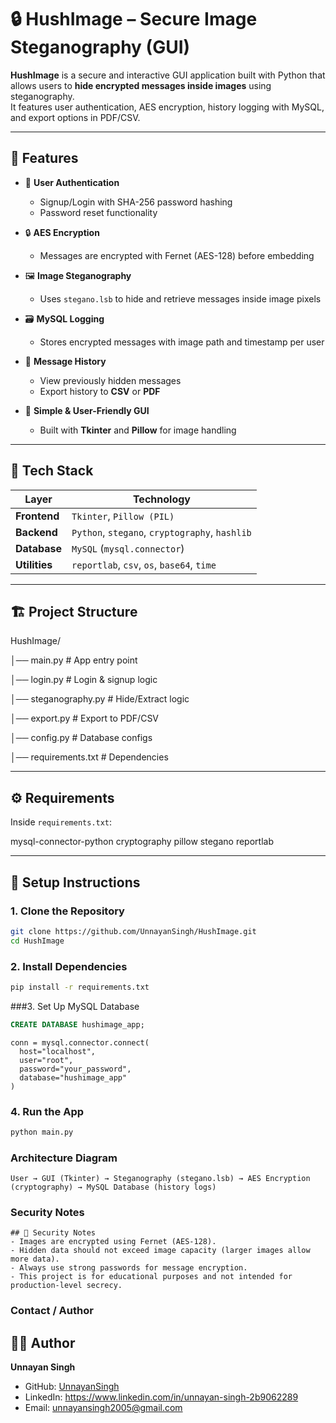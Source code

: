 # 🔒 HushImage – Secure Image Steganography (GUI)

**HushImage** is a secure and interactive GUI application built with Python that allows users to **hide encrypted messages inside images** using steganography.  
It features user authentication, AES encryption, history logging with MySQL, and export options in PDF/CSV.

---

## 📌 Features

- 🔐 **User Authentication**
  - Signup/Login with SHA-256 password hashing  
  - Password reset functionality  

- 🔒 **AES Encryption**
  - Messages are encrypted with Fernet (AES-128) before embedding  

- 🖼 **Image Steganography**
  - Uses `stegano.lsb` to hide and retrieve messages inside image pixels  

- 🗃️ **MySQL Logging**
  - Stores encrypted messages with image path and timestamp per user  

- 📑 **Message History**
  - View previously hidden messages  
  - Export history to **CSV** or **PDF**  

- 🧠 **Simple & User-Friendly GUI**
  - Built with **Tkinter** and **Pillow** for image handling  

---

## 🧰 Tech Stack

| Layer         | Technology                                      |
|---------------|------------------------------------------------|
| **Frontend**  | `Tkinter`, `Pillow (PIL)`                       |
| **Backend**   | `Python`, `stegano`, `cryptography`, `hashlib` |
| **Database**  | `MySQL` (`mysql.connector`)                     |
| **Utilities** | `reportlab`, `csv`, `os`, `base64`, `time`      |

---

## 🏗️ Project Structure
HushImage/

│── main.py # App entry point

│── login.py # Login & signup logic

│── steganography.py # Hide/Extract logic

│── export.py # Export to PDF/CSV

│── config.py # Database configs

│── requirements.txt # Dependencies


---

## ⚙️ Requirements

Inside `requirements.txt`:

mysql-connector-python
cryptography
pillow
stegano
reportlab

---

## 🔧 Setup Instructions

### 1. Clone the Repository
```bash
git clone https://github.com/UnnayanSingh/HushImage.git
cd HushImage
```
### 2. Install Dependencies
```bash
pip install -r requirements.txt
```
###3. Set Up MySQL Database
```sql
CREATE DATABASE hushimage_app;
```
```**Update your MySQL credentials in config.py:
conn = mysql.connector.connect(
  host="localhost",
  user="root",
  password="your_password",
  database="hushimage_app"
)
```
### 4. Run the App
```bash
python main.py
```
### Architecture Diagram
```## 🏛️ Architecture
User → GUI (Tkinter) → Steganography (stegano.lsb) → AES Encryption (cryptography) → MySQL Database (history logs)
```
### Security Notes
```
## 🔐 Security Notes
- Images are encrypted using Fernet (AES-128).  
- Hidden data should not exceed image capacity (larger images allow more data).  
- Always use strong passwords for message encryption.  
- This project is for educational purposes and not intended for production-level secrecy.
```
### Contact / Author
## 👨‍💻 Author
**Unnayan Singh**  
- GitHub: [UnnayanSingh](https://github.com/UnnayanSingh)  
- LinkedIn: https://www.linkedin.com/in/unnayan-singh-2b9062289  
- Email: unnayansingh2005@gmail.com  
